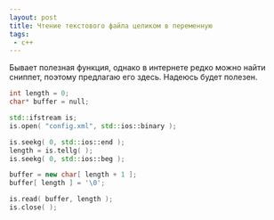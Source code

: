 ```yaml
---
layout: post
title: Чтение текстового файла целиком в переменную
tags:
 - c++
---
```


Бывает полезная функция, однако в интернете редко можно найти сниппет, поэтому предлагаю его здесь. Надеюсь будет полезен.

``` cpp
int length = 0;
char* buffer = null;

std::ifstream is;
is.open( "config.xml", std::ios::binary );

is.seekg( 0, std::ios::end );
length = is.tellg( );
is.seekg( 0, std::ios::beg );

buffer = new char[ length + 1 ];
buffer[ length ] = '\0';

is.read( buffer, length );
is.close( );
```
